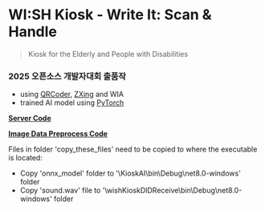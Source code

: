 # WI:SH Kiosk - Write It: Scan & Handle

> Kiosk for the Elderly and People with Disabilities

### 2025 오픈소스 개발자대회 출품작

-   using [QRCoder](https://github.com/codebude/QRCoder), [ZXing](https://github.com/zxing/zxing) and WIA
-   trained AI model using [PyTorch](https://github.com/pytorch/pytorch)

**[Server Code](https://github.com/Team-ToyoTech/WISH-Server)**

**[Image Data Preprocess Code](https://github.com/Team-ToyoTech/WISH-ImagePreprocess)**

Files in folder 'copy_these_files' need to be copied to where the executable is located:

-   Copy 'onnx_model' folder to '\KioskAI\bin\Debug\net8.0-windows\' folder
-   Copy 'sound.wav' file to '\wishKioskDIDReceive\bin\Debug\net8.0-windows\' folder
